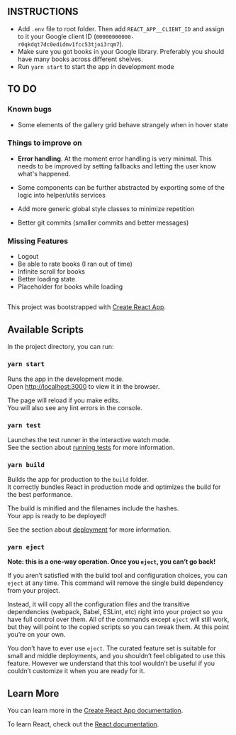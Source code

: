 ## INSTRUCTIONS

- Add `.env` file to root folder. Then add `REACT_APP__CLIENT_ID` and assign to it your Google client ID (`00000000000-r0qkdqt7dc0edidmv1fcc53tjoi3rqm7`).
- Make sure you got books in your Google library. Preferably you should have many books across different shelves.
- Run `yarn start` to start the app in development mode

## TO DO

### Known bugs

- Some elements of the gallery grid behave strangely when in hover state

### Things to improve on

- **Error handling**.
  At the moment error handling is very minimal. This needs to be improved by setting fallbacks and letting the user know what's happened.

- Some components can be further abstracted by exporting some of the logic into helper/utils services
- Add more generic global style classes to minimize repetition
- Better git commits (smaller commits and better messages)

### Missing Features

- Logout
- Be able to rate books (I ran out of time)
- Infinite scroll for books
- Better loading state
- Placeholder for books while loading

##

This project was bootstrapped with [Create React App](https://github.com/facebook/create-react-app).

## Available Scripts

In the project directory, you can run:

### `yarn start`

Runs the app in the development mode.<br />
Open [http://localhost:3000](http://localhost:3000) to view it in the browser.

The page will reload if you make edits.<br />
You will also see any lint errors in the console.

### `yarn test`

Launches the test runner in the interactive watch mode.<br />
See the section about [running tests](https://facebook.github.io/create-react-app/docs/running-tests) for more information.

### `yarn build`

Builds the app for production to the `build` folder.<br />
It correctly bundles React in production mode and optimizes the build for the best performance.

The build is minified and the filenames include the hashes.<br />
Your app is ready to be deployed!

See the section about [deployment](https://facebook.github.io/create-react-app/docs/deployment) for more information.

### `yarn eject`

**Note: this is a one-way operation. Once you `eject`, you can’t go back!**

If you aren’t satisfied with the build tool and configuration choices, you can `eject` at any time. This command will remove the single build dependency from your project.

Instead, it will copy all the configuration files and the transitive dependencies (webpack, Babel, ESLint, etc) right into your project so you have full control over them. All of the commands except `eject` will still work, but they will point to the copied scripts so you can tweak them. At this point you’re on your own.

You don’t have to ever use `eject`. The curated feature set is suitable for small and middle deployments, and you shouldn’t feel obligated to use this feature. However we understand that this tool wouldn’t be useful if you couldn’t customize it when you are ready for it.

## Learn More

You can learn more in the [Create React App documentation](https://facebook.github.io/create-react-app/docs/getting-started).

To learn React, check out the [React documentation](https://reactjs.org/).
